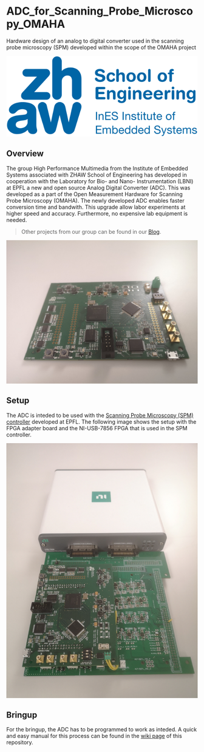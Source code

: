 # ADC_for_Scanning_Probe_Microscopy_OMAHA
Hardware design of an analog to digital converter used in the scanning probe microscopy (SPM) developed within the scope of the OMAHA project

[![logo](images/ines_logo.png)](https://www.zhaw.ch/en/engineering/institutes-centres/ines/ "Homepage")

## Overview

The group High Performance Multimedia from the Institute of Embedded Systems associated with ZHAW School of Engineering has developed in cooperation with the Laboratory for Bio- and Nano- Instrumentation (LBNI) at EPFL a new and open source Analog Digital Converter (ADC). This was developed as a part of the Open Measurement Hardware for Scanning Probe Microscopy (OMAHA). The newly developed ADC enables faster conversion time and bandwith. This upgrade allow labor experiments at higher speed and accuracy. Furthermore, no expensive lab equipment is needed.

> Other projects from our group can be found in our [Blog](https://blog.zhaw.ch/high-performance/).

<img src="images/standalone.jpg" width="600">

## Setup

The ADC is inteded to be used with the [Scanning Probe Microscopy (SPM) controller](https://www.epfl.ch/labs/lbni/spm-controller-software/) developed at EPFL. The following image shows the setup with the FPGA adapter board and the NI-USB-7856 FPGA that is used in the SPM controller.

<img src="images/motherboard_ni_setup.jpg" width="600">

## Bringup

For the bringup, the ADC has to be programmed to work as inteded. A quick and easy manual for this process can be found in the [wiki page](https://github.com/InES-HPMM/ADC_for_Scanning_Probe_Microscopy_OMAHA/wiki) of this repository.
